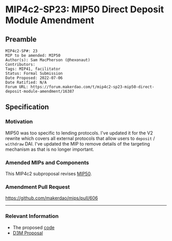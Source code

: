# MIP4c2-SP23: MIP50 Direct Deposit Module Amendment

## Preamble

```
MIP4c2-SP#: 23
MIP to be amended: MIP50
Author(s): Sam MacPherson (@hexonaut)
Contributors:
Tags: MIP41, facilitator
Status: Formal Submission
Date Proposed: 2022-07-06
Date Ratified: N/A
Forum URL: https://forum.makerdao.com/t/mip4c2-sp23-mip50-direct-deposit-module-amendment/16387
```

## Specification

### Motivation

MIP50 was too specific to lending protocols. I've updated it for the V2 rewrite which covers all external protocols that allow users to `deposit` / `withdraw` DAI. I've updated the MIP to remove details of the targeting mechanism as that is no longer important.

### Amended MIPs and Components

This MIP4c2 subproposal revises [MIP50](https://mips.makerdao.com/mips/details/MIP50).

### Amendment Pull Request

https://github.com/makerdao/mips/pull/606

---

### Relevant Information

* The proposed [code](https://github.com/makerdao/dss-direct-deposit)
* [D3M Proposal](https://forum.makerdao.com/t/discussion-direct-deposit-dai-module-d3m/7357)
